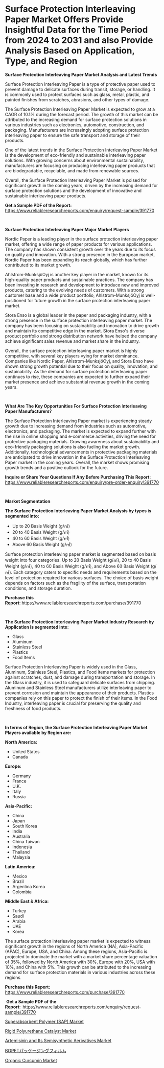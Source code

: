 <p><h1>Surface Protection Interleaving Paper Market Offers Provide Insightful Data for the Time Period from 2024 to 2031 and also Provide Analysis Based on Application, Type, and Region</h1></p><p><strong>Surface Protection Interleaving Paper Market Analysis and Latest Trends</strong></p>
<p><p>Surface Protection Interleaving Paper is a type of protective paper used to prevent damage to delicate surfaces during transit, storage, or handling. It is commonly used to protect surfaces such as glass, metal, plastic, and painted finishes from scratches, abrasions, and other types of damage.</p><p>The Surface Protection Interleaving Paper Market is expected to grow at a CAGR of 10.1% during the forecast period. The growth of this market can be attributed to the increasing demand for surface protection solutions in various industries such as electronics, automotive, construction, and packaging. Manufacturers are increasingly adopting surface protection interleaving paper to ensure the safe transport and storage of their products.</p><p>One of the latest trends in the Surface Protection Interleaving Paper Market is the development of eco-friendly and sustainable interleaving paper solutions. With growing concerns about environmental sustainability, manufacturers are focusing on producing interleaving paper products that are biodegradable, recyclable, and made from renewable sources.</p><p>Overall, the Surface Protection Interleaving Paper Market is poised for significant growth in the coming years, driven by the increasing demand for surface protection solutions and the development of innovative and sustainable interleaving paper products.</p></p>
<p><strong>Get a Sample PDF of the Report:&nbsp;</strong> <a href="https://www.reliableresearchreports.com/enquiry/request-sample/391770">https://www.reliableresearchreports.com/enquiry/request-sample/391770</a></p>
<p>&nbsp;</p>
<p><strong>Surface Protection Interleaving Paper Major Market Players</strong></p>
<p><p>Nordic Paper is a leading player in the surface protection interleaving paper market, offering a wide range of paper products for various applications. The company has shown consistent growth over the years due to its focus on quality and innovation. With a strong presence in the European market, Nordic Paper has been expanding its reach globally, which has further contributed to its market growth.</p><p>Ahlstrom-MunksjöOyj is another key player in the market, known for its high-quality paper products and sustainable practices. The company has been investing in research and development to introduce new and improved products, catering to the evolving needs of customers. With a strong customer base and a wide product portfolio, Ahlstrom-MunksjöOyj is well-positioned for future growth in the surface protection interleaving paper market.</p><p>Stora Enso is a global leader in the paper and packaging industry, with a strong presence in the surface protection interleaving paper market. The company has been focusing on sustainability and innovation to drive growth and maintain its competitive edge in the market. Stora Enso's diverse product portfolio and strong distribution network have helped the company achieve significant sales revenue and market share in the industry.</p><p>Overall, the surface protection interleaving paper market is highly competitive, with several key players vying for market dominance. Companies like Nordic Paper, Ahlstrom-MunksjöOyj, and Stora Enso have shown strong growth potential due to their focus on quality, innovation, and sustainability. As the demand for surface protection interleaving paper continues to rise, these companies are expected to further expand their market presence and achieve substantial revenue growth in the coming years.</p></p>
<p>&nbsp;</p>
<p><strong>What Are The Key Opportunities For Surface Protection Interleaving Paper Manufacturers?</strong></p>
<p><p>The Surface Protection Interleaving Paper market is experiencing steady growth due to increasing demand from industries such as automotive, electronics, and packaging. The market is expected to expand further with the rise in online shopping and e-commerce activities, driving the need for protective packaging materials. Growing awareness about sustainability and eco-friendly packaging solutions is also fueling the market growth. Additionally, technological advancements in protective packaging materials are anticipated to drive innovation in the Surface Protection Interleaving Paper market in the coming years. Overall, the market shows promising growth trends and a positive outlook for the future.</p></p>
<p><strong>Inquire or Share Your Questions If Any Before Purchasing This Report:</strong> <a href="https://www.reliableresearchreports.com/enquiry/pre-order-enquiry/391770">https://www.reliableresearchreports.com/enquiry/pre-order-enquiry/391770</a></p>
<p>&nbsp;</p>
<p><strong>Market Segmentation</strong></p>
<p><strong>The Surface Protection Interleaving Paper Market Analysis by types is segmented into:</strong></p>
<p><ul><li>Up to 20 Basis Weight (g/㎡)</li><li>20 to 40 Basis Weight (g/㎡)</li><li>40 to 60 Basis Weight (g/㎡)</li><li>Above 60 Basis Weight (g/㎡)</li></ul></p>
<p><p>Surface protection interleaving paper market is segmented based on basis weight into four categories. Up to 20 Basis Weight (g/㎡), 20 to 40 Basis Weight (g/㎡), 40 to 60 Basis Weight (g/㎡), and Above 60 Basis Weight (g/㎡). Each category caters to specific needs and requirements based on the level of protection required for various surfaces. The choice of basis weight depends on factors such as the fragility of the surface, transportation conditions, and storage duration.</p></p>
<p><strong>Purchase this Report:&nbsp;</strong><a href="https://www.reliableresearchreports.com/purchase/391770">https://www.reliableresearchreports.com/purchase/391770</a></p>
<p>&nbsp;</p>
<p><strong>The Surface Protection Interleaving Paper Market Industry Research by Application is segmented into:</strong></p>
<p><ul><li>Glass</li><li>Aluminum</li><li>Stainless Steel</li><li>Plastics</li><li>Food Items</li></ul></p>
<p><p>Surface Protection Interleaving Paper is widely used in the Glass, Aluminum, Stainless Steel, Plastics, and Food Items markets for protection against scratches, dust, and damage during transportation and storage. In the Glass industry, it is used to safeguard delicate surfaces from chipping. Aluminum and Stainless Steel manufacturers utilize interleaving paper to prevent corrosion and maintain the appearance of their products. Plastics companies rely on this paper to protect the finish of their items. In the Food Industry, interleaving paper is crucial for preserving the quality and freshness of food products.</p></p>
<p>&nbsp;</p>
<p><strong>In terms of Region, the Surface Protection Interleaving Paper Market Players available by Region are:</strong></p>
<p>
    <p> <strong> North America: </strong>
        <ul>
            <li>United States</li>
            <li>Canada</li>
        </ul>
        </p> 
    <p> <strong> Europe: </strong>
        <ul>
            <li>Germany</li>
            <li>France</li>
            <li>U.K.</li>
            <li>Italy</li>
            <li>Russia</li>
        </ul>
        </p> 
    <p> <strong> Asia-Pacific: </strong>
        <ul>
            <li>China</li>
            <li>Japan</li>
            <li>South Korea</li>
            <li>India</li>
            <li>Australia</li>
            <li>China Taiwan</li>
            <li>Indonesia</li>
            <li>Thailand</li>
            <li>Malaysia</li>
        </ul>
        </p> 
    <p> <strong> Latin America: </strong>
        <ul>
            <li>Mexico</li>
            <li>Brazil</li>
            <li>Argentina Korea</li>
            <li>Colombia</li>
        </ul>
        </p> 
    <p> <strong> Middle East & Africa: </strong>
        <ul>
            <li>Turkey</li>
            <li>Saudi</li>
            <li>Arabia</li>
            <li>UAE</li>
            <li>Korea</li>
        </ul>
    </p>
    </p>
<p><p>The surface protection interleaving paper market is expected to witness significant growth in the regions of North America (NA), Asia-Pacific (APAC), Europe, USA, and China. Among these regions, Asia-Pacific is projected to dominate the market with a market share percentage valuation of 35%, followed by North America with 30%, Europe with 20%, USA with 10%, and China with 5%. This growth can be attributed to the increasing demand for surface protection materials in various industries across these regions.</p></p>
<p><strong>Purchase this Report: </strong><a href="https://www.reliableresearchreports.com/purchase/391770">https://www.reliableresearchreports.com/purchase/391770</a></p>
<p>&nbsp;<strong>Get a Sample PDF of the Report:&nbsp;&nbsp;</strong><a href="https://www.reliableresearchreports.com/enquiry/request-sample/391770">https://www.reliableresearchreports.com/enquiry/request-sample/391770</a></p>
<p><strong></strong></p>
<p><p><a href="https://sudsy-motorcycle-bbc.notion.site/Superabsorbent-Polymer-SAP-Market-Research-Report-Provides-thorough-Industry-Overview-which-offer-1934e14d4de54d8bb0cb7f137e10eb9f">Superabsorbent Polymer (SAP) Market</a></p><p><a href="https://meowing-canidae-761.notion.site/Rigid-Polyurethane-Catalyst-Market-Size-and-Growth-Market-Segmentation-Regional-and-Country-Breakd-56871950c5fb41cc9c0e828843a055e6">Rigid Polyurethane Catalyst Market</a></p><p><a href="https://github.com/timeliteaut/Market-Research-Report-List-1/blob/main/artemisinin-and-its-semisynthetic-aerivatives-market.md">Artemisinin and Its Semisynthetic Aerivatives Market</a></p><p><a href="https://medium.com/@donnaieme/bopet%E5%8C%85%E8%A3%85%E3%83%95%E3%82%A3%E3%83%AB%E3%83%A0%E3%81%AE%E5%B8%82%E5%A0%B4%E5%88%86%E6%9E%90%E3%81%8A%E3%82%88%E3%81%B32024%E5%B9%B4%E3%81%8B%E3%82%892031%E5%B9%B4%E3%81%BE%E3%81%A7%E3%81%AE%E4%BA%88%E6%B8%AC%E3%82%B5%E3%82%A4%E3%82%BA-9567ee765843">BOPETパッケージングフィルム</a></p><p><a href="https://view.publitas.com/reportprime-1/organic-curcumin-market-size-share-trends-analysis-report-by-application-regional-outlook-competitive-strategies-and-segment-forecasts-2024-2031/">Organic Curcumin Market</a></p></p>